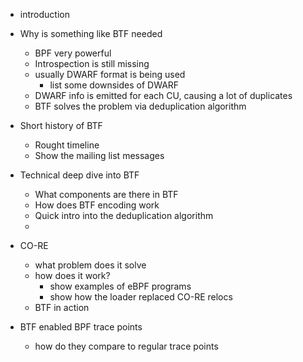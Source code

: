 * introduction

* Why is something like BTF needed
    * BPF very powerful
    * Introspection is still missing
    * usually DWARF format is being used
        * list some downsides of DWARF
    * DWARF info is emitted for each CU, causing a lot of duplicates
    * BTF solves the problem via deduplication algorithm

* Short history of BTF
    * Rought timeline
    * Show the mailing list messages

* Technical deep dive into BTF
    * What components are there in BTF
    * How does BTF encoding work
    * Quick intro into the deduplication algorithm
    *

* CO-RE
    * what problem does it solve
    * how does it work?
        * show examples of eBPF programs
        * show how the loader replaced CO-RE relocs
    * BTF in action

* BTF enabled BPF trace points
    * how do they compare to regular trace points
